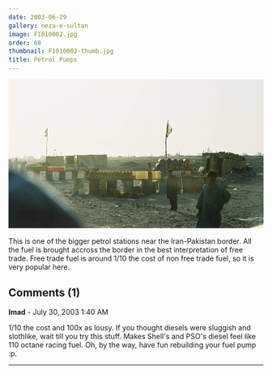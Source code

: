 ```yaml
---
date: 2003-06-29
gallery: neza-e-sultan
image: F1010002.jpg
order: 68
thumbnail: F1010002-thumb.jpg
title: Petrol Pumps
---
```


![Petrol Pumps](./F1010002.jpg)

This is one of the bigger petrol stations near the Iran-Pakistan border. All the fuel is brought accross the border in the best interpretation of free trade. Free trade fuel is around 1/10 the cost of non free trade fuel, so it is very popular here.

<div id="comments">

## Comments (1)

**Imad** - July 30, 2003  1:40 AM

1/10 the cost and 100x as lousy. If you thought diesels were sluggish and slothlike, wait till you try this stuff. Makes Shell's and PSO's diesel feel like 110 octane racing fuel. Oh, by the way, have fun rebuilding your fuel pump :p.

---

</div>